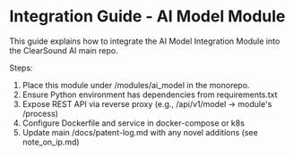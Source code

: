 # Integration Guide - AI Model Module

This guide explains how to integrate the AI Model Integration Module into the ClearSound AI main repo.

Steps:
1. Place this module under /modules/ai_model in the monorepo.
2. Ensure Python environment has dependencies from requirements.txt
3. Expose REST API via reverse proxy (e.g., /api/v1/model -> module's /process)
4. Configure Dockerfile and service in docker-compose or k8s
5. Update main /docs/patent-log.md with any novel additions (see note_on_ip.md)
